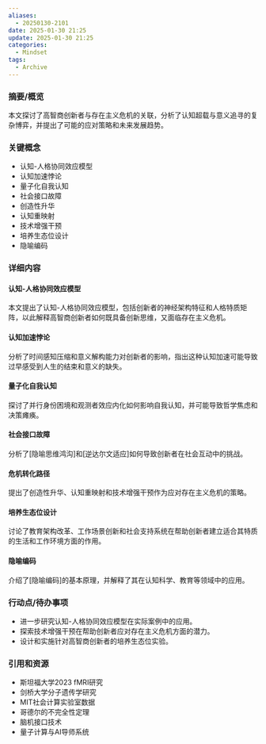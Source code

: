 ```yaml
---
aliases:
  - 20250130-2101
date: 2025-01-30 21:25
update: 2025-01-30 21:25
categories:
  - Mindset
tags:
  - Archive
---
```

### 摘要/概览
本文探讨了高智商创新者与存在主义危机的关联，分析了认知超载与意义追寻的复杂博弈，并提出了可能的应对策略和未来发展趋势。
### 关键概念
- 认知-人格协同效应模型
- 认知加速悖论
- 量子化自我认知
- 社会接口故障
- 创造性升华
- 认知重映射
- 技术增强干预
- 培养生态位设计
- 隐喻编码
### 详细内容
#### 认知-人格协同效应模型
本文提出了认知-人格协同效应模型，包括创新者的神经架构特征和人格特质矩阵，以此解释高智商创新者如何既具备创新思维，又面临存在主义危机。
#### 认知加速悖论
分析了时间感知压缩和意义解构能力对创新者的影响，指出这种认知加速可能导致过早感受到人生的结束和意义的缺失。
#### 量子化自我认知
探讨了并行身份困境和观测者效应内化如何影响自我认知，并可能导致哲学焦虑和决策瘫痪。
#### 社会接口故障
分析了[隐喻思维鸿沟]和[逆达尔文适应]如何导致创新者在社会互动中的挑战。
#### 危机转化路径
提出了创造性升华、认知重映射和技术增强干预作为应对存在主义危机的策略。
#### 培养生态位设计
讨论了教育架构改革、工作场景创新和社会支持系统在帮助创新者建立适合其特质的生活和工作环境方面的作用。
#### 隐喻编码
介绍了[隐喻编码]的基本原理，并解释了其在认知科学、教育等领域中的应用。

### 行动点/待办事项
- 进一步研究认知-人格协同效应模型在实际案例中的应用。
- 探索技术增强干预在帮助创新者应对存在主义危机方面的潜力。
- 设计和实施针对高智商创新者的培养生态位实验。
### 引用和资源
- 斯坦福大学2023 fMRI研究
- 剑桥大学分子遗传学研究
- MIT社会计算实验室数据
- 哥德尔的不完全性定理
- 脑机接口技术
- 量子计算与AI导师系统
